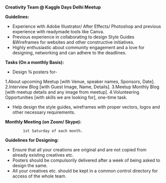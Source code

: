 **Creativity Team @ Kaggle Days Delhi Meetup**

**Guidelines:**

- Experience with Adobe Illustrator/ After Effects/ Photoshop and previous experience with readymade tools like Canva.
- Previous experience in collaborating to design Style Guides &amp;Wireframes for websites and other constructive initiatives.
- Highly enthusiastic about community engagement and a love for designing, networking and can adhere to the deadlines.

**Tasks (On a monthly Basis):**

- Design ¾ posters for-

1.About upcoming Meetup [with Venue, speaker names, Sponsors, Date].
2.Interview Blog [with Guest Image, Name, Details].
3.Meetup Monthly Blog [with meetup details and any image from meetup].
4.Volunteering Opportunities [with skills we are looking for], one-time task.

- Help design the style guides, wireframes with proper vectors, logos and other necessary requirements.

**Monthly Meeting (on Zoom/ Skype):**

            1st Saturday of each month.

**Guidelines for Designing:**

- Ensure that all your creations are original and are not copied from already existing creatives etc.
- Posters should be compulsorily delivered after a week of being asked to design the same.
- All your creatives etc. should be kept in a common control directory for access of the whole team.
